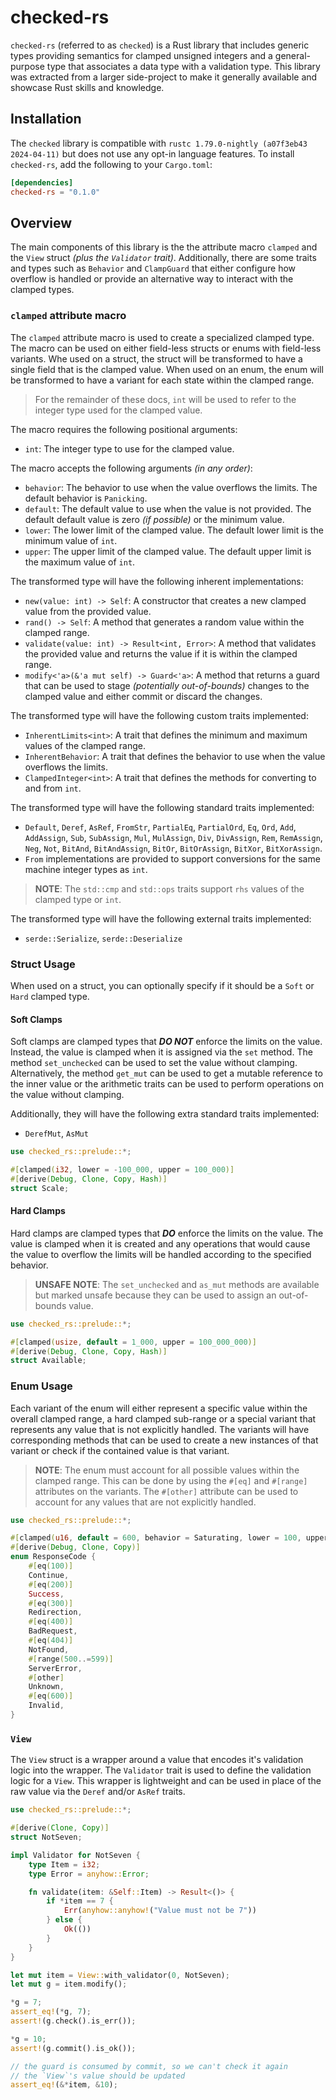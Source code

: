 # checked-rs

`checked-rs` (referred to as `checked`) is a Rust library that includes generic types providing semantics for clamped unsigned integers and a general-purpose type that associates a data type with a validation type. This library was extracted from a larger side-project to make it generally available and showcase Rust skills and knowledge.

## Installation

The `checked` library is compatible with `rustc 1.79.0-nightly (a07f3eb43 2024-04-11)` but does not use any opt-in language features. To install `checked-rs`, add the following to your `Cargo.toml`:

```toml
[dependencies]
checked-rs = "0.1.0"
```

## Overview

The main components of this library is the the attribute macro `clamped` and the `View` struct _(plus the `Validator` trait)_.
Additionally, there are some traits and types such as `Behavior` and `ClampGuard` that either configure how overflow is handled or provide an alternative way to interact with the clamped types.

### `clamped` attribute macro

The `clamped` attribute macro is used to create a specialized clamped type. The macro can be used on either field-less structs or enums with field-less variants.
Whe used on a struct, the struct will be transformed to have a single field that is the clamped value. When used on an enum, the enum will be transformed to have a variant for each state within the clamped range.

> For the remainder of these docs, `int` will be used to refer to the integer type used for the clamped value.

The macro requires the following positional arguments:
- `int`: The integer type to use for the clamped value.

The macro accepts the following arguments _(in any order)_:
- `behavior`: The behavior to use when the value overflows the limits. The default behavior is `Panicking`.
- `default`: The default value to use when the value is not provided. The default default value is zero _(if possible)_ or the minimum value.
- `lower`: The lower limit of the clamped value. The default lower limit is the minimum value of `int`.
- `upper`: The upper limit of the clamped value. The default upper limit is the maximum value of `int`.

The transformed type will have the following inherent implementations:
- `new(value: int) -> Self`: A constructor that creates a new clamped value from the provided value.
- `rand() -> Self`: A method that generates a random value within the clamped range.
- `validate(value: int) -> Result<int, Error>`: A method that validates the provided value and returns the value if it is within the clamped range.
- `modify<'a>(&'a mut self) -> Guard<'a>`: A method that returns a guard that can be used to stage _(potentially out-of-bounds)_ changes to the clamped value and either commit or discard the changes.

The transformed type will have the following custom traits implemented:
- `InherentLimits<int>`: A trait that defines the minimum and maximum values of the clamped range.
- `InherentBehavior`: A trait that defines the behavior to use when the value overflows the limits.
- `ClampedInteger<int>`: A trait that defines the methods for converting to and from `int`.

The transformed type will have the following standard traits implemented:
- `Default`, `Deref`, `AsRef`, `FromStr`, `PartialEq`, `PartialOrd`, `Eq`, `Ord`, `Add`, `AddAssign`, `Sub`, `SubAssign`, `Mul`, `MulAssign`, `Div`, `DivAssign`, `Rem`, `RemAssign`, `Neg`, `Not`, `BitAnd`, `BitAndAssign`, `BitOr`, `BitOrAssign`, `BitXor`, `BitXorAssign`.
- `From` implementations are provided to support conversions for the same machine integer types as `int`.

> **NOTE**: The `std::cmp` and `std::ops` traits support `rhs` values of the clamped type or `int`.

The transformed type will have the following external traits implemented:
- `serde::Serialize`, `serde::Deserialize`

### Struct Usage

When used on a struct, you can optionally specify if it should be a `Soft` or `Hard` clamped type.

#### Soft Clamps

Soft clamps are clamped types that **_DO NOT_** enforce the limits on the value. Instead, the value is clamped when it is assigned via the `set` method. The method `set_unchecked` can be used to set the value without clamping. Alternatively, the method `get_mut` can be used to get a mutable reference to the inner value or the arithmetic traits can be used to perform operations on the value without clamping.

Additionally, they will have the following extra standard traits implemented:
- `DerefMut`, `AsMut`

```rust
use checked_rs::prelude::*;

#[clamped(i32, lower = -100_000, upper = 100_000)]
#[derive(Debug, Clone, Copy, Hash)]
struct Scale;
```

#### Hard Clamps

Hard clamps are clamped types that **_DO_** enforce the limits on the value. The value is clamped when it is created and any operations that would cause the value to overflow the limits will be handled according to the specified behavior.

> **UNSAFE NOTE**: The `set_unchecked` and `as_mut` methods are available but marked unsafe because they can be used to assign an out-of-bounds value.

```rust
use checked_rs::prelude::*;

#[clamped(usize, default = 1_000, upper = 100_000_000)]
#[derive(Debug, Clone, Copy, Hash)]
struct Available;
```

### Enum Usage

Each variant of the enum will either represent a specific value within the overall clamped range, a hard clamped sub-range or a special variant that represents any value that is not explicitly handled. The variants will have corresponding methods that can be used to create a new instances of that variant or check if the contained value is that variant.

> **NOTE**: The enum must account for all possible values within the clamped range. This can be done by using the `#[eq]` and `#[range]` attributes on the variants.
> The `#[other]` attribute can be used to account for any values that are not explicitly handled.

```rust
use checked_rs::prelude::*;

#[clamped(u16, default = 600, behavior = Saturating, lower = 100, upper = 600)]
#[derive(Debug, Clone, Copy)]
enum ResponseCode {
    #[eq(100)]
    Continue,
    #[eq(200)]
    Success,
    #[eq(300)]
    Redirection,
    #[eq(400)]
    BadRequest,
    #[eq(404)]
    NotFound,
    #[range(500..=599)]
    ServerError,
    #[other]
    Unknown,
    #[eq(600)]
    Invalid,
}

```

### `View`

The `View` struct is a wrapper around a value that encodes it's validation logic into the wrapper. The `Validator` trait is used to define the validation logic for a `View`.
This wrapper is lightweight and can be used in place of the raw value via the `Deref` and/or  `AsRef` traits.

```rust
use checked_rs::prelude::*;

#[derive(Clone, Copy)]
struct NotSeven;

impl Validator for NotSeven {
    type Item = i32;
    type Error = anyhow::Error;

    fn validate(item: &Self::Item) -> Result<()> {
        if *item == 7 {
            Err(anyhow::anyhow!("Value must not be 7"))
        } else {
            Ok(())
        }
    }
}

let mut item = View::with_validator(0, NotSeven);
let mut g = item.modify();

*g = 7;
assert_eq!(*g, 7);
assert!(g.check().is_err());

*g = 10;
assert!(g.commit().is_ok());

// the guard is consumed by commit, so we can't check it again
// the `View`'s value should be updated
assert_eq!(&*item, &10);

```